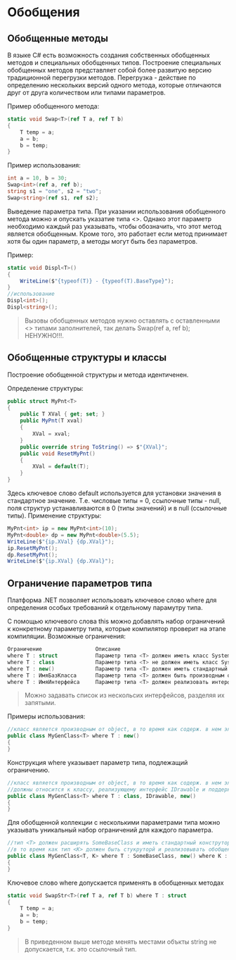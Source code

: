 # Обобщения

## Обобщенные методы
В языке C# есть возможность создания собственных обобщенных методов и специальных обобщенных типов. Построение специальных обобщенных методов представляет собой более развитую версию традиционной перегрузки методов. Перегрузка - действие по определению нескольких версий одного метода, которые отличаются друг от друга количеством или типами параметров.

Пример обобщенного метода:
```csharp
static void Swap<T>(ref T a, ref T b)
{
    T temp = a;
    a = b;
    b = temp;
}
```
Пример использования:
```csharp
int a = 10, b = 30;
Swap<int>(ref a, ref b);
string s1 = "one", s2 = "two";
Swap<string>(ref s1, ref s2);
```
Выведение параметра типа. При указании использования обобщенного метода можно и опускать указатие типа <>. Однако этот параметр необходимо каждый раз указывать, чтобы обозначить, что этот метод является обобщенным. Кроме того, это работает если метод принимает хотя бы один параметр, а методы могут быть без параметров.

Пример:
```csharp
static void Displ<T>()
{
    WriteLine($"{typeof(T)} - {typeof(T).BaseType}");
}
//использование
Displ<int>();
Displ<string>();
```
>Вызовы обобщенных методов нужно оставлять с оставленными <> типами заполнителей, так делать Swap(ref a, ref b); НЕНУЖНО!!!.

## Обобщенные структуры и классы
Построение обобщенной структуры и метода идентиченен.

Определение структуры:
```csharp
public struct MyPnt<T>
{
    public T XVal { get; set; }
    public MyPnt(T xval)
    {
        XVal = xval;
    }
    public override string ToString() => $"{XVal}";
    public void ResetMyPnt()
    {
        XVal = default(T);
    }
}
```
Здесь ключевое слово default используется для установки значения в стандартное значение. Т.е. числовые типы = 0, ссылочные типы - null, поля структур устанавливаются в 0 (типы значений) и в null (ссылочные типы).
Применение структуры:
```csharp
MyPnt<int> ip = new MyPnt<int>(10);
MyPnt<double> dp = new MyPnt<double>(5.5);
WriteLine($"{ip.XVal} {dp.XVal}");
ip.ResetMyPnt();
dp.ResetMyPnt();
WriteLine($"{ip.XVal} {dp.XVal}");
```

## Ограничение параметров типа
Платформа .NET позволяет использовать ключевое слово where для определения особых требований к отдельному парамутру типа.

С помощью ключевого слова this можно добавлять набор ограничений к конкретному параметру типа, которые компилятор проверит на этапе компиляции. Возможные ограничения:
```csharp
Ограничение                 Описание
where T : struct            Параметр типа <T> должен иметь класс System.ValueType в своей цепочке наследования (т.е. должен быть струтурой)
where T : class             Параметр типа <T> не должен иметь класс System.ValueType в своей цепочке наследования
where T : new()             Параметр типа <T> должен иметь стандартный конструктор. 
where T : ИмяБазКласса      Параметр типа <T> должен быть производным от класса, указанного как ИмяБазКласса
where T : ИмяИнтерфейса     Параметр типа <T> должен реализовать интерфейс, указанный как имя интерфейса. 
```
>Можно задавать список из нескольсих интерфейсов, разделяя их запятыми.

Примеры использования:

```csharp
//класс является производным от object, в то время как содерж. в нем элементы должны иметь стандартный конструктор
public class MyGenClass<T> where T : new()
{
}
```
Конструкция where указывает параметр типа, подлежащий ограничению.
```csharp
//класс является производным от object, в то время как содерж. в нем элементы
//должны относится к классу, реализующему интерфейс IDrawable и поддерживать стандартный конструтор
public class MyGenClass<T> where T : class, IDrawable, new()
{
}
```
Для обобщенной коллекции с несколькими параметрами типа можно указывать уникальный набор ограничений для каждого параметра.
```csharp
//тип <T> должен расширять SomeBaseClass и иметь стандартный конструтор,
//в то время как тип <K> должен быть стукруторй и реализовывать обобщенный интерфейс IComparable
public class MyGenClass<T, K> where T : SomeBaseClass, new() where K : struct, IComparable<K>
{
}
```
Ключевое слово where допускается применять в обобщенных методах
```csharp
static void SwapStr<T>(ref T a, ref T b) where T : struct
{
    T temp = a;
    a = b;
    b = temp;
}
```
>В приведенном выше методе менять местами объкты string не допускается, т.к. это ссылочный тип.
